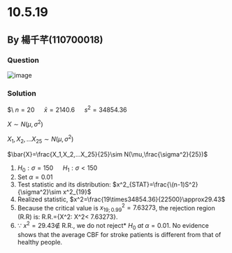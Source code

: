 # 10.5.19

## By 楊千芊(110700018)

### Question
![image](https://github.com/HWTeng-Course/202402-Statistics/assets/84311496/aa23865f-b4aa-43ac-abef-182c2dd35a9a)


### Solution
$\ $n=20$ &emsp; $\bar{x}=2140.6$ &emsp; $s^2=34854.36$

$X\sim N(\mu,\sigma^2)$

$X_1,X_2,…X_25\sim N(\mu,\sigma^2)$

$\bar{X}=\frac{X_1,X_2,…X_25}{25}\sim N(\mu,\frac{\sigma^2}{25})$


1. $H_0:\sigma=150$ &emsp; $H_1:\sigma<150$
2. Set  $\alpha=0.01$
3. Test statistic and its distribution: $x^2_{STAT}=\frac{\(n-1)S^2}{\sigma^2}\sim x^2_{19}$
4. Realized statistic, $x^2=\frac{19\times34854.36}{22500}\approx29.43$
5. Because the critical value is $x^2_{19;0.99}=7.63273$, the rejection region (R.R) is:
R.R.={X^2: X^2< 7.63273}. 
6. $\because$ $x^2=29.43 \notin$ R.R., we do not reject* $H_0$ *at* $\alpha=0.01$.
   No evidence shows that the average CBF for stroke patients is different from that of healthy people.
